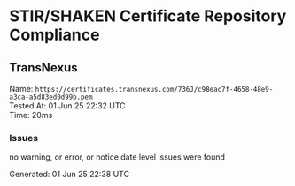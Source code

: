 # STIR/SHAKEN Certificate Repository Compliance

## TransNexus

Name: `https://certificates.transnexus.com/736J/c98eac7f-4658-48e9-a3ca-a5d83ed0d99b.pem`\
Tested At: 01 Jun 25 22:32 UTC\
Time: 20ms

### Issues

no warning, or error, or notice date level issues were found

Generated: 01 Jun 25 22:38 UTC